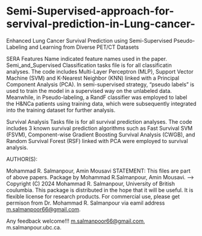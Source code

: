 # Semi-Supervised-approach-for-servival-prediction-in-Lung-cancer-

Enhanced Lung Cancer Survival Prediction using Semi-Supervised Pseudo-Labeling and Learning from Diverse PET/CT Datasets

SERA Features Name indicated feature names used in the paper.
Semi_and_Supervised Classification tasks file is for all classificatin analyses.
The code includes Multi-Layer Perceptron (MLP), Support Vector Machine (SVM) and K-Nearest Neighbor (KNN) linked with a Principal Component Analysis (PCA). In semi-supervised strategy, “pseudo labels” is used to train the model in a supervised way on the unlabeled data. Meanwhile, in Pseudo-labeling, a RandF classifier was employed to label the  H&NCa patients using training data, which were subsequently integrated into the training dataset for further analysis.

Survival Analysis Tasks file is for all survival prediction analyses.
The code includes 3 known survival prediction algorithms such as Fast Survival SVM (FSVM), Component-wise Gradient Boosting Survival Analysis (CWGB), and Random Survival Forest (RSF) linked with PCA were employed to survival analysis.

AUTHOR(S):

Mohammad R. Salmanpour, Amin Mousavi
STATEMENT: This files are part of above papers. Package by Mohammad R.Salmanpour, Amin Mousavi. --> Copyright (C) 2024 Mohammad R. Salmanpour, University of British coulumbia. This package is distributed in the hope that it will be useful. It is flexible license for research products. For commercial use, please get permison from Dr. Mohammad R. Salmanpour via eamil address m.salmanpoor66@gmail.com.

Any feedback welcome!!! m.salmanpoor66@gmail.com, m.salmanpour.ubc.ca.
